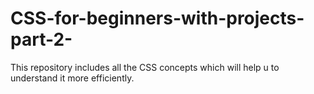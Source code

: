 # CSS-for-beginners-with-projects-part-2-
This repository includes all the CSS concepts which will help u to understand it more efficiently.
